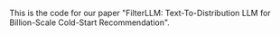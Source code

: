 
This is the code for our paper "FilterLLM: Text-To-Distribution LLM for Billion-Scale Cold-Start Recommendation".

